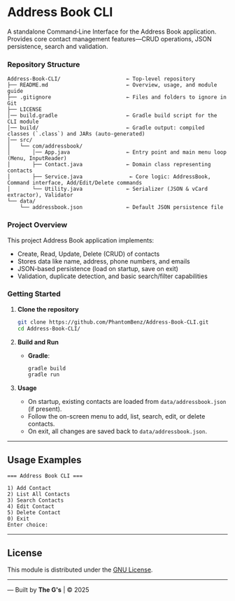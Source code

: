 # Address Book CLI

A standalone Command‑Line Interface for the Address Book application.  
Provides core contact management features—CRUD operations, JSON persistence, search and validation.

### Repository Structure

```
Address-Book-CLI/                     ← Top-level repository
├── README.md                         ← Overview, usage, and module guide
├── .gitignore                        ← Files and folders to ignore in Git
├── LICENSE
│── build.gradle                      ← Gradle build script for the CLI module
│── build/                            ← Gradle output: compiled classes (`.class`) and JARs (auto-generated)
│── src/
│   └── com/addressbook/
│       │── App.java                  ← Entry point and main menu loop (Menu, InputReader)
│       ├── Contact.java              ← Domain class representing contacts
│       ├── Service.java               ← Core logic: AddressBook, Command interface, Add/Edit/Delete commands
│       └── Utility.java              ← Serializer (JSON & vCard extractor), Validator
└── data/
    └── addressbook.json              ← Default JSON persistence file

```
<!-- ├── .github/                      ← GitHub configuration: CI/CD, issue & PR templates, project board
│   ├── workflows/ci.yml
│   ├── ISSUE_TEMPLATE/
│   └── PULL_REQUEST_TEMPLATE.md -->
### Project Overview

This project Address Book application implements:
  - Create, Read, Update, Delete (CRUD) of contacts
  - Stores data like name, address, phone numbers, and emails
  - JSON-based persistence (load on startup, save on exit)
  - Validation, duplicate detection, and basic search/filter capabilities

### Getting Started 

1. **Clone the repository**
   ```bash
   git clone https://github.com/PhantomBenz/Address-Book-CLI.git
   cd Address-Book-CLI/
   ```

2. **Build and Run**

   * **Gradle**:

     ```bash
     gradle build
     gradle run
     ```

3. **Usage**

   * On startup, existing contacts are loaded from `data/addressbook.json` (if present).
   * Follow the on-screen menu to add, list, search, edit, or delete contacts.
   * On exit, all changes are saved back to `data/addressbook.json`.

---

## Usage Examples

```
=== Address Book CLI ===

1) Add Contact
2) List All Contacts
3) Search Contacts
4) Edit Contact
5) Delete Contact
0) Exit
Enter choice: 
```

---

<!-- ### Contributing

See [CONTRIBUTING.md](.github/CONTRIBUTING.md) for guidelines on reporting issues, submitting pull requests, and coding conventions. -->


## License

This module is distributed under the [GNU License](LICENSE).

---

— Built by **The G's** | © 2025
